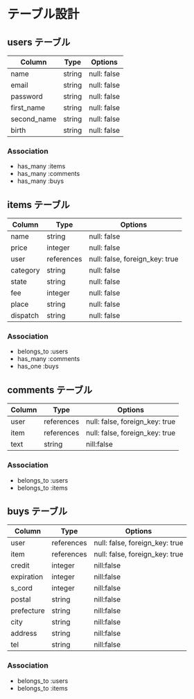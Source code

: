 # テーブル設計

## users テーブル

| Column     | Type   | Options     |
| --------   | ------ | ----------- |
| name       | string | null: false |
| email      | string | null: false |
| password   | string | null: false |
| first_name | string | null: false |
| second_name| string | null: false |
| birth      | string | null: false |

### Association

- has_many :items
- has_many :comments
- has_many :buys

## items テーブル

| Column  | Type       | Options                        |
| ------  | ------     | -----------                    |
| name    | string     | null: false                    |
| price   | integer    | null: false                    |
| user    | references | null: false, foreign_key: true |
| category| string     | null: false                    |
| state   | string     | null: false                    |
| fee     | integer    | null: false                    |
| place   | string     | null: false                    |
| dispatch| string     | null: false                    |

### Association

- belongs_to :users
- has_many :comments
- has_one :buys

## comments テーブル

| Column  | Type       | Options                        |
| ------- | ---------- | ------------------------------ |
| user    | references | null: false, foreign_key: true |
| item    | references | null: false, foreign_key: true |
| text    | string     | nill:false                     |

### Association

- belongs_to :users
- belongs_to :items

## buys テーブル

| Column    | Type       | Options                        |
| -------   | ---------- | ------------------------------ |
| user      | references | null: false, foreign_key: true |
| item      | references | null: false, foreign_key: true |
| credit    | integer    | nill:false                     |
| expiration| integer    | nill:false                     |
| s_cord    | integer    | nill:false                     |
| postal    | string     | nill:false                     |
| prefecture| string     | nill:false                     |
| city      | string     | nill:false                     |
| address   | string     | nill:false                     |
| tel       | string     | nill:false                     |

### Association

- belongs_to :users
- belongs_to :items

